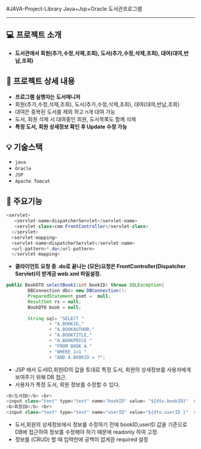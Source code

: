 #JAVA-Project-Library 
Java+Jsp+Oracle 도서관프로그램
***
## :computer: 프로젝트 소개
- **도서관에서 회원(추가,수정,삭제,조회), 도서(추가,수정,삭제,조회), 대여(대여,반납,조회)**

## :mag_right: 프로젝트 상세 내용
- **프로그램 실행자는 도서매니저**
- 회원(추가,수정,삭제,조회), 도서(추가,수정,삭제,조회), 대여(대여,반납,조회)
- 대여은 중복된 도서를 제외 하고 n개 대여 가능
- 도서, 회원 삭제 시 대여중인 회원, 도서목록도 함께 삭제
- **특정 도서, 회원 상세정보 확인 후 Update 수정 가능**

## :bulb: **기술스택**
- ` java ` 
- ` Oracle `
- ` JSP `
- ` Apache Tomcat `

## :scroll: **주요기능**


```java
<servlet>
   <servlet-name>dispatcherServlet</servlet-name>
   <servlet-class>com.FrontController</servlet-class>
  </servlet>
  <servlet-mapping>
  <servlet-name>dispatcherServlet</servlet-name>
  <url-pattern>*.do</url-pattern>
  </servlet-mapping>
```
- **클라이언트 요청 중 .do로 끝나는 (모든)요청은 FrontController(Dispatcher Servlet)이 받게금 web.xml 파일설정.**

```java
public BookDTO selectBook1(int bookID) throws SQLException{	
		DBConnection dbc= new DBConnection();
		PreparedStatement psmt =  null;
		ResultSet rs = null;
		BookDTO book = null;
				
		String sql= "SELECT "
				+ "A.BOOKID,"
				+ "A.BOOKAUTHOR,"
				+ "A.BOOKTITLE,"
				+ "A.BOOKPRICE "
				+ "FROM BOOK A "
				+ "WHERE 1=1 "
				+ "AND A.BOOKID = ?";

```
- JSP 에서 도서ID,회원ID의 값을 토대로 특정 도서, 회원의 상세정보를 사용자에게 보여주기 위해 DB 접근.
- 사용자가 특정 도서, 회원 정보를 수정할 수 있다.

```java
<b>도서ID</b> <br>
<input class="text" type="text" name="bookID" value= "${dto.bookID}"  readonly required> <br>
<b>회원ID</b> <br> 
<input class="text" type="text" name="userID" value="${dto.userID }"  readonly required> <br>
```
- 도서,회원의 상세정보에서 정보를 수정하기 전에 bookID,userID 값을 기준으로  DB에 접근하여 정보를 수정해야 하기 때문에 readonly 하여 고정.
- 정보를 (CRUD) 할 때 입력란에 공백이 없게끔 required 설정

